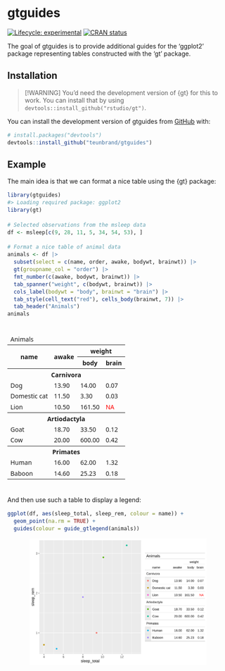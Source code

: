 
<!-- README.md is generated from README.Rmd. Please edit that file -->

# gtguides

<!-- badges: start -->

[![Lifecycle:
experimental](https://img.shields.io/badge/lifecycle-experimental-orange.svg)](https://lifecycle.r-lib.org/articles/stages.html#experimental)
[![CRAN
status](https://www.r-pkg.org/badges/version/gtguides)](https://CRAN.R-project.org/package=gtguides)
<!-- badges: end -->

The goal of gtguides is to provide additional guides for the ‘ggplot2’
package representing tables constructed with the ‘gt’ package.

## Installation

> \[!WARNING\] You’d need the development version of {gt} for this to
> work. You can install that by using
> `devtools::install_github("rstudio/gt")`.

You can install the development version of gtguides from
[GitHub](https://github.com/) with:

``` r
# install.packages("devtools")
devtools::install_github("teunbrand/gtguides")
```

## Example

The main idea is that we can format a nice table using the {gt} package:

``` r
library(gtguides)
#> Loading required package: ggplot2
library(gt)

# Selected observations from the msleep data
df <- msleep[c(9, 28, 11, 5, 34, 54, 53), ]

# Format a nice table of animal data
animals <- df |>
  subset(select = c(name, order, awake, bodywt, brainwt)) |>
  gt(groupname_col = "order") |>
  fmt_number(c(awake, bodywt, brainwt)) |>
  tab_spanner("weight", c(bodywt, brainwt)) |>
  cols_label(bodywt = "body", brainwt = "brain") |>
  tab_style(cell_text("red"), cells_body(brainwt, 7)) |>
  tab_header("Animals")
animals
```

<div id="pxdpjtljxu" style="padding-left:0px;padding-right:0px;padding-top:10px;padding-bottom:10px;overflow-x:auto;overflow-y:auto;width:auto;height:auto;">
<style>#pxdpjtljxu table {
  font-family: system-ui, 'Segoe UI', Roboto, Helvetica, Arial, sans-serif, 'Apple Color Emoji', 'Segoe UI Emoji', 'Segoe UI Symbol', 'Noto Color Emoji';
  -webkit-font-smoothing: antialiased;
  -moz-osx-font-smoothing: grayscale;
}
&#10;#pxdpjtljxu thead, #pxdpjtljxu tbody, #pxdpjtljxu tfoot, #pxdpjtljxu tr, #pxdpjtljxu td, #pxdpjtljxu th {
  border-style: none;
}
&#10;#pxdpjtljxu p {
  margin: 0;
  padding: 0;
}
&#10;#pxdpjtljxu .gt_table {
  display: table;
  border-collapse: collapse;
  line-height: normal;
  margin-left: auto;
  margin-right: auto;
  color: #333333;
  font-size: 16px;
  font-weight: normal;
  font-style: normal;
  background-color: #FFFFFF;
  width: auto;
  border-top-style: solid;
  border-top-width: 2px;
  border-top-color: #A8A8A8;
  border-right-style: none;
  border-right-width: 2px;
  border-right-color: #D3D3D3;
  border-bottom-style: solid;
  border-bottom-width: 2px;
  border-bottom-color: #A8A8A8;
  border-left-style: none;
  border-left-width: 2px;
  border-left-color: #D3D3D3;
}
&#10;#pxdpjtljxu .gt_caption {
  padding-top: 4px;
  padding-bottom: 4px;
}
&#10;#pxdpjtljxu .gt_title {
  color: #333333;
  font-size: 125%;
  font-weight: initial;
  padding-top: 4px;
  padding-bottom: 4px;
  padding-left: 5px;
  padding-right: 5px;
  border-bottom-color: #FFFFFF;
  border-bottom-width: 0;
}
&#10;#pxdpjtljxu .gt_subtitle {
  color: #333333;
  font-size: 85%;
  font-weight: initial;
  padding-top: 3px;
  padding-bottom: 5px;
  padding-left: 5px;
  padding-right: 5px;
  border-top-color: #FFFFFF;
  border-top-width: 0;
}
&#10;#pxdpjtljxu .gt_heading {
  background-color: #FFFFFF;
  text-align: center;
  border-bottom-color: #FFFFFF;
  border-left-style: none;
  border-left-width: 1px;
  border-left-color: #D3D3D3;
  border-right-style: none;
  border-right-width: 1px;
  border-right-color: #D3D3D3;
}
&#10;#pxdpjtljxu .gt_bottom_border {
  border-bottom-style: solid;
  border-bottom-width: 2px;
  border-bottom-color: #D3D3D3;
}
&#10;#pxdpjtljxu .gt_col_headings {
  border-top-style: solid;
  border-top-width: 2px;
  border-top-color: #D3D3D3;
  border-bottom-style: solid;
  border-bottom-width: 2px;
  border-bottom-color: #D3D3D3;
  border-left-style: none;
  border-left-width: 1px;
  border-left-color: #D3D3D3;
  border-right-style: none;
  border-right-width: 1px;
  border-right-color: #D3D3D3;
}
&#10;#pxdpjtljxu .gt_col_heading {
  color: #333333;
  background-color: #FFFFFF;
  font-size: 100%;
  font-weight: normal;
  text-transform: inherit;
  border-left-style: none;
  border-left-width: 1px;
  border-left-color: #D3D3D3;
  border-right-style: none;
  border-right-width: 1px;
  border-right-color: #D3D3D3;
  vertical-align: bottom;
  padding-top: 5px;
  padding-bottom: 6px;
  padding-left: 5px;
  padding-right: 5px;
  overflow-x: hidden;
}
&#10;#pxdpjtljxu .gt_column_spanner_outer {
  color: #333333;
  background-color: #FFFFFF;
  font-size: 100%;
  font-weight: normal;
  text-transform: inherit;
  padding-top: 0;
  padding-bottom: 0;
  padding-left: 4px;
  padding-right: 4px;
}
&#10;#pxdpjtljxu .gt_column_spanner_outer:first-child {
  padding-left: 0;
}
&#10;#pxdpjtljxu .gt_column_spanner_outer:last-child {
  padding-right: 0;
}
&#10;#pxdpjtljxu .gt_column_spanner {
  border-bottom-style: solid;
  border-bottom-width: 2px;
  border-bottom-color: #D3D3D3;
  vertical-align: bottom;
  padding-top: 5px;
  padding-bottom: 5px;
  overflow-x: hidden;
  display: inline-block;
  width: 100%;
}
&#10;#pxdpjtljxu .gt_spanner_row {
  border-bottom-style: hidden;
}
&#10;#pxdpjtljxu .gt_group_heading {
  padding-top: 8px;
  padding-bottom: 8px;
  padding-left: 5px;
  padding-right: 5px;
  color: #333333;
  background-color: #FFFFFF;
  font-size: 100%;
  font-weight: initial;
  text-transform: inherit;
  border-top-style: solid;
  border-top-width: 2px;
  border-top-color: #D3D3D3;
  border-bottom-style: solid;
  border-bottom-width: 2px;
  border-bottom-color: #D3D3D3;
  border-left-style: none;
  border-left-width: 1px;
  border-left-color: #D3D3D3;
  border-right-style: none;
  border-right-width: 1px;
  border-right-color: #D3D3D3;
  vertical-align: middle;
  text-align: left;
}
&#10;#pxdpjtljxu .gt_empty_group_heading {
  padding: 0.5px;
  color: #333333;
  background-color: #FFFFFF;
  font-size: 100%;
  font-weight: initial;
  border-top-style: solid;
  border-top-width: 2px;
  border-top-color: #D3D3D3;
  border-bottom-style: solid;
  border-bottom-width: 2px;
  border-bottom-color: #D3D3D3;
  vertical-align: middle;
}
&#10;#pxdpjtljxu .gt_from_md > :first-child {
  margin-top: 0;
}
&#10;#pxdpjtljxu .gt_from_md > :last-child {
  margin-bottom: 0;
}
&#10;#pxdpjtljxu .gt_row {
  padding-top: 8px;
  padding-bottom: 8px;
  padding-left: 5px;
  padding-right: 5px;
  margin: 10px;
  border-top-style: solid;
  border-top-width: 1px;
  border-top-color: #D3D3D3;
  border-left-style: none;
  border-left-width: 1px;
  border-left-color: #D3D3D3;
  border-right-style: none;
  border-right-width: 1px;
  border-right-color: #D3D3D3;
  vertical-align: middle;
  overflow-x: hidden;
}
&#10;#pxdpjtljxu .gt_stub {
  color: #333333;
  background-color: #FFFFFF;
  font-size: 100%;
  font-weight: initial;
  text-transform: inherit;
  border-right-style: solid;
  border-right-width: 2px;
  border-right-color: #D3D3D3;
  padding-left: 5px;
  padding-right: 5px;
}
&#10;#pxdpjtljxu .gt_stub_row_group {
  color: #333333;
  background-color: #FFFFFF;
  font-size: 100%;
  font-weight: initial;
  text-transform: inherit;
  border-right-style: solid;
  border-right-width: 2px;
  border-right-color: #D3D3D3;
  padding-left: 5px;
  padding-right: 5px;
  vertical-align: top;
}
&#10;#pxdpjtljxu .gt_row_group_first td {
  border-top-width: 2px;
}
&#10;#pxdpjtljxu .gt_row_group_first th {
  border-top-width: 2px;
}
&#10;#pxdpjtljxu .gt_summary_row {
  color: #333333;
  background-color: #FFFFFF;
  text-transform: inherit;
  padding-top: 8px;
  padding-bottom: 8px;
  padding-left: 5px;
  padding-right: 5px;
}
&#10;#pxdpjtljxu .gt_first_summary_row {
  border-top-style: solid;
  border-top-color: #D3D3D3;
}
&#10;#pxdpjtljxu .gt_first_summary_row.thick {
  border-top-width: 2px;
}
&#10;#pxdpjtljxu .gt_last_summary_row {
  padding-top: 8px;
  padding-bottom: 8px;
  padding-left: 5px;
  padding-right: 5px;
  border-bottom-style: solid;
  border-bottom-width: 2px;
  border-bottom-color: #D3D3D3;
}
&#10;#pxdpjtljxu .gt_grand_summary_row {
  color: #333333;
  background-color: #FFFFFF;
  text-transform: inherit;
  padding-top: 8px;
  padding-bottom: 8px;
  padding-left: 5px;
  padding-right: 5px;
}
&#10;#pxdpjtljxu .gt_first_grand_summary_row {
  padding-top: 8px;
  padding-bottom: 8px;
  padding-left: 5px;
  padding-right: 5px;
  border-top-style: double;
  border-top-width: 6px;
  border-top-color: #D3D3D3;
}
&#10;#pxdpjtljxu .gt_last_grand_summary_row_top {
  padding-top: 8px;
  padding-bottom: 8px;
  padding-left: 5px;
  padding-right: 5px;
  border-bottom-style: double;
  border-bottom-width: 6px;
  border-bottom-color: #D3D3D3;
}
&#10;#pxdpjtljxu .gt_striped {
  background-color: rgba(128, 128, 128, 0.05);
}
&#10;#pxdpjtljxu .gt_table_body {
  border-top-style: solid;
  border-top-width: 2px;
  border-top-color: #D3D3D3;
  border-bottom-style: solid;
  border-bottom-width: 2px;
  border-bottom-color: #D3D3D3;
}
&#10;#pxdpjtljxu .gt_footnotes {
  color: #333333;
  background-color: #FFFFFF;
  border-bottom-style: none;
  border-bottom-width: 2px;
  border-bottom-color: #D3D3D3;
  border-left-style: none;
  border-left-width: 2px;
  border-left-color: #D3D3D3;
  border-right-style: none;
  border-right-width: 2px;
  border-right-color: #D3D3D3;
}
&#10;#pxdpjtljxu .gt_footnote {
  margin: 0px;
  font-size: 90%;
  padding-top: 4px;
  padding-bottom: 4px;
  padding-left: 5px;
  padding-right: 5px;
}
&#10;#pxdpjtljxu .gt_sourcenotes {
  color: #333333;
  background-color: #FFFFFF;
  border-bottom-style: none;
  border-bottom-width: 2px;
  border-bottom-color: #D3D3D3;
  border-left-style: none;
  border-left-width: 2px;
  border-left-color: #D3D3D3;
  border-right-style: none;
  border-right-width: 2px;
  border-right-color: #D3D3D3;
}
&#10;#pxdpjtljxu .gt_sourcenote {
  font-size: 90%;
  padding-top: 4px;
  padding-bottom: 4px;
  padding-left: 5px;
  padding-right: 5px;
}
&#10;#pxdpjtljxu .gt_left {
  text-align: left;
}
&#10;#pxdpjtljxu .gt_center {
  text-align: center;
}
&#10;#pxdpjtljxu .gt_right {
  text-align: right;
  font-variant-numeric: tabular-nums;
}
&#10;#pxdpjtljxu .gt_font_normal {
  font-weight: normal;
}
&#10;#pxdpjtljxu .gt_font_bold {
  font-weight: bold;
}
&#10;#pxdpjtljxu .gt_font_italic {
  font-style: italic;
}
&#10;#pxdpjtljxu .gt_super {
  font-size: 65%;
}
&#10;#pxdpjtljxu .gt_footnote_marks {
  font-size: 75%;
  vertical-align: 0.4em;
  position: initial;
}
&#10;#pxdpjtljxu .gt_asterisk {
  font-size: 100%;
  vertical-align: 0;
}
&#10;#pxdpjtljxu .gt_indent_1 {
  text-indent: 5px;
}
&#10;#pxdpjtljxu .gt_indent_2 {
  text-indent: 10px;
}
&#10;#pxdpjtljxu .gt_indent_3 {
  text-indent: 15px;
}
&#10;#pxdpjtljxu .gt_indent_4 {
  text-indent: 20px;
}
&#10;#pxdpjtljxu .gt_indent_5 {
  text-indent: 25px;
}
&#10;#pxdpjtljxu .katex-display {
  display: inline-flex !important;
  margin-bottom: 0.75em !important;
}
&#10;#pxdpjtljxu div.Reactable > div.rt-table > div.rt-thead > div.rt-tr.rt-tr-group-header > div.rt-th-group:after {
  height: 0px !important;
}
</style>
<table class="gt_table" data-quarto-disable-processing="false" data-quarto-bootstrap="false">
  <thead>
    <tr class="gt_heading">
      <td colspan="4" class="gt_heading gt_title gt_font_normal gt_bottom_border" style>Animals</td>
    </tr>
    &#10;    <tr class="gt_col_headings gt_spanner_row">
      <th class="gt_col_heading gt_columns_bottom_border gt_left" rowspan="2" colspan="1" scope="col" id="name">name</th>
      <th class="gt_col_heading gt_columns_bottom_border gt_right" rowspan="2" colspan="1" scope="col" id="awake">awake</th>
      <th class="gt_center gt_columns_top_border gt_column_spanner_outer" rowspan="1" colspan="2" scope="colgroup" id="weight">
        <span class="gt_column_spanner">weight</span>
      </th>
    </tr>
    <tr class="gt_col_headings">
      <th class="gt_col_heading gt_columns_bottom_border gt_right" rowspan="1" colspan="1" scope="col" id="body">body</th>
      <th class="gt_col_heading gt_columns_bottom_border gt_right" rowspan="1" colspan="1" scope="col" id="brain">brain</th>
    </tr>
  </thead>
  <tbody class="gt_table_body">
    <tr class="gt_group_heading_row">
      <th colspan="4" class="gt_group_heading" scope="colgroup" id="Carnivora">Carnivora</th>
    </tr>
    <tr class="gt_row_group_first"><td headers="Carnivora  name" class="gt_row gt_left">Dog</td>
<td headers="Carnivora  awake" class="gt_row gt_right">13.90</td>
<td headers="Carnivora  bodywt" class="gt_row gt_right">14.00</td>
<td headers="Carnivora  brainwt" class="gt_row gt_right">0.07</td></tr>
    <tr><td headers="Carnivora  name" class="gt_row gt_left">Domestic cat</td>
<td headers="Carnivora  awake" class="gt_row gt_right">11.50</td>
<td headers="Carnivora  bodywt" class="gt_row gt_right">3.30</td>
<td headers="Carnivora  brainwt" class="gt_row gt_right">0.03</td></tr>
    <tr><td headers="Carnivora  name" class="gt_row gt_left">Lion</td>
<td headers="Carnivora  awake" class="gt_row gt_right">10.50</td>
<td headers="Carnivora  bodywt" class="gt_row gt_right">161.50</td>
<td headers="Carnivora  brainwt" class="gt_row gt_right" style="color: #FF0000;">NA</td></tr>
    <tr class="gt_group_heading_row">
      <th colspan="4" class="gt_group_heading" scope="colgroup" id="Artiodactyla">Artiodactyla</th>
    </tr>
    <tr class="gt_row_group_first"><td headers="Artiodactyla  name" class="gt_row gt_left">Goat</td>
<td headers="Artiodactyla  awake" class="gt_row gt_right">18.70</td>
<td headers="Artiodactyla  bodywt" class="gt_row gt_right">33.50</td>
<td headers="Artiodactyla  brainwt" class="gt_row gt_right">0.12</td></tr>
    <tr><td headers="Artiodactyla  name" class="gt_row gt_left">Cow</td>
<td headers="Artiodactyla  awake" class="gt_row gt_right">20.00</td>
<td headers="Artiodactyla  bodywt" class="gt_row gt_right">600.00</td>
<td headers="Artiodactyla  brainwt" class="gt_row gt_right">0.42</td></tr>
    <tr class="gt_group_heading_row">
      <th colspan="4" class="gt_group_heading" scope="colgroup" id="Primates">Primates</th>
    </tr>
    <tr class="gt_row_group_first"><td headers="Primates  name" class="gt_row gt_left">Human</td>
<td headers="Primates  awake" class="gt_row gt_right">16.00</td>
<td headers="Primates  bodywt" class="gt_row gt_right">62.00</td>
<td headers="Primates  brainwt" class="gt_row gt_right">1.32</td></tr>
    <tr><td headers="Primates  name" class="gt_row gt_left">Baboon</td>
<td headers="Primates  awake" class="gt_row gt_right">14.60</td>
<td headers="Primates  bodywt" class="gt_row gt_right">25.23</td>
<td headers="Primates  brainwt" class="gt_row gt_right">0.18</td></tr>
  </tbody>
  &#10;  
</table>
</div>

And then use such a table to display a legend:

``` r
ggplot(df, aes(sleep_total, sleep_rem, colour = name)) +
  geom_point(na.rm = TRUE) +
  guides(colour = guide_gtlegend(animals))
```

<img src="man/figures/README-ggplot_example-1.svg" width="80%" style="display: block; margin: auto;" />
